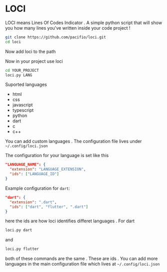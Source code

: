 # LOCI

LOCI means Lines Of Codes Indicator . A simple python script that will show you how many lines you've written inside your code project !

```bash
git clone https://github.com/pacifio/loci.git
cd loci
```
Now add loci to the path

Now in your project use loci
```bash
cd YOUR_PROJECT
loci.py LANG
```

Suported languages

* html
* css
* javascript
* typescript
* python
* dart
* c
* c++

You can add custom languages . The configuration file lives under ```~/.config/loci.json```

The configuration for your language is set like this

```json
"LANGUAGE_NAME": {
  "extension": "LANGUAGE_EXTENSION",
  "ids": ["LANGUAGE_ID"]
}
```

Example configuration for ```dart```:
```json
"dart": {
  "extension": ".dart",
  "ids": ["dart", "flutter", ".dart"]
}
```

here the ids are how loci identifies differet languages . For dart

```bash
loci.py dart
```
and
```bash
loci.py flutter
```

both of these commands are the same . These are ids . You can add more languages in the main configuration file which lives at ```~/.config/loci.json```
